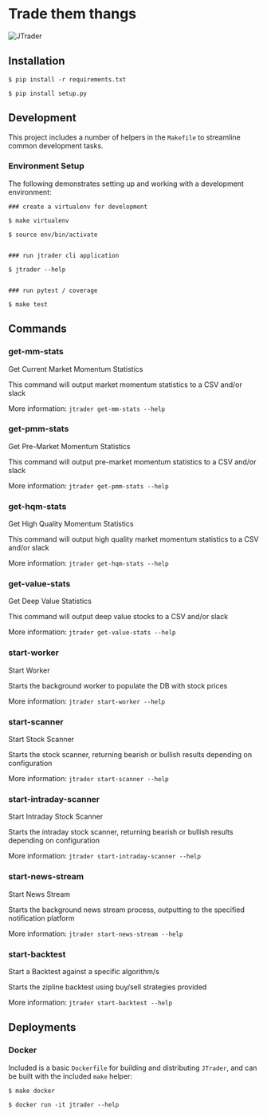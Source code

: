 # Trade them thangs

![JTrader](https://github.com/javabudd/jtrader/actions/workflows/ubuntu.yml/badge.svg?branch=main)

## Installation

```
$ pip install -r requirements.txt

$ pip install setup.py
```

## Development

This project includes a number of helpers in the `Makefile` to streamline common development tasks.

### Environment Setup

The following demonstrates setting up and working with a development environment:

```
### create a virtualenv for development

$ make virtualenv

$ source env/bin/activate


### run jtrader cli application

$ jtrader --help


### run pytest / coverage

$ make test
```

## Commands

### get-mm-stats

Get Current Market Momentum Statistics

This command will output market momentum statistics to a CSV and/or slack

More information: `jtrader get-mm-stats --help`

### get-pmm-stats

Get Pre-Market Momentum Statistics

This command will output pre-market momentum statistics to a CSV and/or slack

More information: `jtrader get-pmm-stats --help`

### get-hqm-stats

Get High Quality Momentum Statistics

This command will output high quality market momentum statistics to a CSV and/or slack

More information: `jtrader get-hqm-stats --help`

### get-value-stats

Get Deep Value Statistics

This command will output deep value stocks to a CSV and/or slack

More information: `jtrader get-value-stats --help`

### start-worker

Start Worker

Starts the background worker to populate the DB with stock prices

More information: `jtrader start-worker --help`

### start-scanner

Start Stock Scanner

Starts the stock scanner, returning bearish or bullish results depending on configuration

More information: `jtrader start-scanner --help`

### start-intraday-scanner

Start Intraday Stock Scanner

Starts the intraday stock scanner, returning bearish or bullish results depending on configuration

More information: `jtrader start-intraday-scanner --help`

### start-news-stream

Start News Stream

Starts the background news stream process, outputting to the specified notification platform

More information: `jtrader start-news-stream --help`

### start-backtest

Start a Backtest against a specific algorithm/s

Starts the zipline backtest using buy/sell strategies provided

More information: `jtrader start-backtest --help`

## Deployments

### Docker

Included is a basic `Dockerfile` for building and distributing `JTrader`, and can be built with the included `make`
helper:

```
$ make docker

$ docker run -it jtrader --help
```
